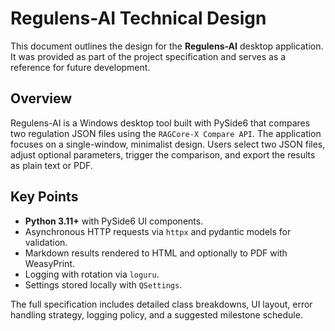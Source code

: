 # Regulens-AI Technical Design

This document outlines the design for the **Regulens-AI** desktop application. It was provided as part of the project specification and serves as a reference for future development.

## Overview

Regulens-AI is a Windows desktop tool built with PySide6 that compares two regulation JSON files using the `RAGCore-X Compare API`. The application focuses on a single-window, minimalist design. Users select two JSON files, adjust optional parameters, trigger the comparison, and export the results as plain text or PDF.

## Key Points

- **Python 3.11+** with PySide6 UI components.
- Asynchronous HTTP requests via `httpx` and pydantic models for validation.
- Markdown results rendered to HTML and optionally to PDF with WeasyPrint.
- Logging with rotation via `loguru`.
- Settings stored locally with `QSettings`.

The full specification includes detailed class breakdowns, UI layout, error handling strategy, logging policy, and a suggested milestone schedule.

